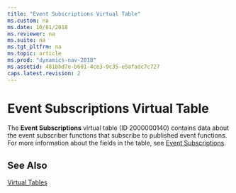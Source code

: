 ```yaml
---
title: "Event Subscriptions Virtual Table"
ms.custom: na
ms.date: 10/01/2018
ms.reviewer: na
ms.suite: na
ms.tgt_pltfrm: na
ms.topic: article
ms.prod: "dynamics-nav-2018"
ms.assetid: 481bbd7e-b601-4ce3-9c35-e5afadc7c727
caps.latest.revision: 2
---
```

# Event Subscriptions Virtual Table
The **Event Subscriptions** virtual table \(ID 2000000140\) contains data about the event subscriber functions that subscribe to published event functions. For more information about the fields in the table, see [Event Subscriptions](uiref/-$-N_9510-Event-Subscriptions-$-.md).  
  
## See Also  
 [Virtual Tables](Virtual-Tables.md)
